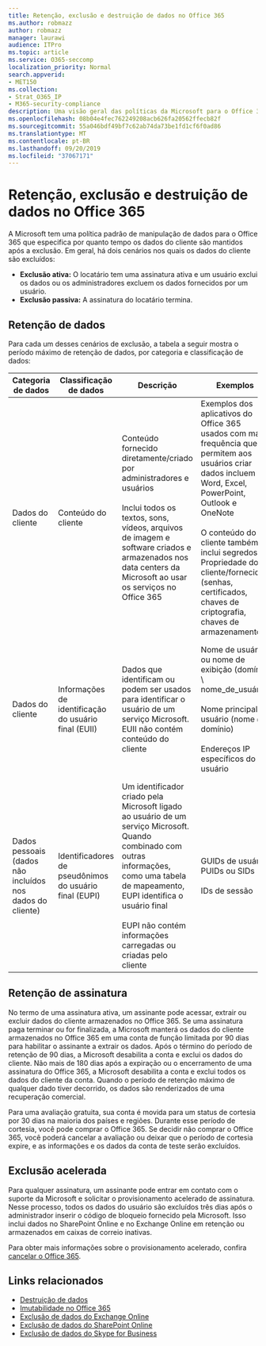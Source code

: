 ```yaml
---
title: Retenção, exclusão e destruição de dados no Office 365
ms.author: robmazz
author: robmazz
manager: laurawi
audience: ITPro
ms.topic: article
ms.service: O365-seccomp
localization_priority: Normal
search.appverid:
- MET150
ms.collection:
- Strat_O365_IP
- M365-security-compliance
description: Uma visão geral das políticas da Microsoft para o Office 365 em relação à retenção, exclusão e destruição de dados.
ms.openlocfilehash: 08b04e4fec762249208acb626fa20562ffecb82f
ms.sourcegitcommit: 55a046bdf49bf7c62ab74da73be1fd1cf6f0ad86
ms.translationtype: MT
ms.contentlocale: pt-BR
ms.lasthandoff: 09/20/2019
ms.locfileid: "37067171"
---
```

# <a name="data-retention-deletion-and-destruction-in-office-365"></a>Retenção, exclusão e destruição de dados no Office 365

A Microsoft tem uma política padrão de manipulação de dados para o Office 365 que especifica por quanto tempo os dados do cliente são mantidos após a exclusão. Em geral, há dois cenários nos quais os dados do cliente são excluídos:

- **Exclusão ativa:** O locatário tem uma assinatura ativa e um usuário exclui os dados ou os administradores excluem os dados fornecidos por um usuário.
- **Exclusão passiva:** A assinatura do locatário termina.

## <a name="data-retention"></a>Retenção de dados

Para cada um desses cenários de exclusão, a tabela a seguir mostra o período máximo de retenção de dados, por categoria e classificação de dados:

| Categoria de dados | Classificação de dados | Descrição | Exemplos | Período de retenção |
|-----------------|-----------------|-----------------|----------------------------------|-------------------------------|
| Dados do cliente | Conteúdo do cliente| Conteúdo fornecido diretamente/criado por administradores e usuários <br><br> Inclui todos os textos, sons, vídeos, arquivos de imagem e software criados e armazenados nos data centers da Microsoft ao usar os serviços no Office 365 | Exemplos dos aplicativos do Office 365 usados com mais frequência que permitem aos usuários criar dados incluem Word, Excel, PowerPoint, Outlook e OneNote <br><br> O conteúdo do cliente também inclui segredos de Propriedade do cliente/fornecidos (senhas, certificados, chaves de criptografia, chaves de armazenamento) | **Cenário de exclusão ativa:** no máximo 30 dias <br><br> **Cenário de exclusão passiva:** no máximo 180 dias |
| Dados do cliente | Informações de identificação do usuário final (EUII) | Dados que identificam ou podem ser usados para identificar o usuário de um serviço Microsoft. EUII não contém conteúdo do cliente | Nome de usuário ou nome de exibição (domínio \ nome_de_usuário) <br><br> Nome principal do usuário (nome @ domínio) <br><br>  Endereços IP específicos do usuário | **Cenário de exclusão ativa:** no máximo 180 dias (apenas uma ação de administrador de locatário) <br><br> **Cenário de exclusão passiva:** no máximo 180 dias |
| Dados pessoais <br> (dados não incluídos nos dados do cliente) | Identificadores de pseudônimos do usuário final (EUPI) | Um identificador criado pela Microsoft ligado ao usuário de um serviço Microsoft. Quando combinado com outras informações, como uma tabela de mapeamento, EUPI identifica o usuário final <br><br> EUPI não contém informações carregadas ou criadas pelo cliente | GUIDs de usuário, PUIDs ou SIDs <br><br> IDs de sessão | **Cenário de exclusão ativa:** no máximo 30 dias <br><br> **Cenário de exclusão passiva:** no máximo 180 dias |

## <a name="subscription-retention"></a>Retenção de assinatura

No termo de uma assinatura ativa, um assinante pode acessar, extrair ou excluir dados do cliente armazenados no Office 365. Se uma assinatura paga terminar ou for finalizada, a Microsoft manterá os dados do cliente armazenados no Office 365 em uma conta de função limitada por 90 dias para habilitar o assinante a extrair os dados. Após o término do período de retenção de 90 dias, a Microsoft desabilita a conta e exclui os dados do cliente. Não mais de 180 dias após a expiração ou o encerramento de uma assinatura do Office 365, a Microsoft desabilita a conta e exclui todos os dados do cliente da conta. Quando o período de retenção máximo de qualquer dado tiver decorrido, os dados são renderizados de uma recuperação comercial.

Para uma avaliação gratuita, sua conta é movida para um status de cortesia por 30 dias na maioria dos países e regiões. Durante esse período de cortesia, você pode comprar o Office 365. Se decidir não comprar o Office 365, você poderá cancelar a avaliação ou deixar que o período de cortesia expire, e as informações e os dados da conta de teste serão excluídos.

## <a name="expedited-deletion"></a>Exclusão acelerada

Para qualquer assinatura, um assinante pode entrar em contato com o suporte da Microsoft e solicitar o provisionamento acelerado de assinatura. Nesse processo, todos os dados do usuário são excluídos três dias após o administrador inserir o código de bloqueio fornecido pela Microsoft. Isso inclui dados no SharePoint Online e no Exchange Online em retenção ou armazenados em caixas de correio inativas.

Para obter mais informações sobre o provisionamento acelerado, confira [cancelar o Office 365](https://support.office.com/article/Cancel-Office-365-for-business-b1bc0bef-4608-4601-813a-cdd9f746709a).

## <a name="related-links"></a>Links relacionados
- [Destruição de dados](office-365-data-destruction.md)
- [Imutabilidade no Office 365](office-365-data-immutability.md)
- [Exclusão de dados do Exchange Online](office-365-exchange-online-data-deletion.md)
- [Exclusão de dados do SharePoint Online](office-365-sharepoint-online-data-deletion.md)
- [Exclusão de dados do Skype for Business ](office-365-skype-data-deletion.md)